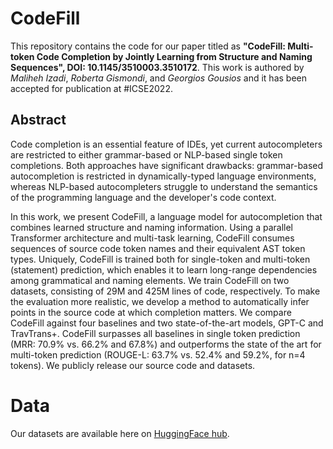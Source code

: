 # CodeFill
This repository contains the code for our paper titled as 
<b>"CodeFill: Multi-token Code Completion by Jointly Learning from Structure and Naming Sequences", DOI: 10.1145/3510003.3510172</b>.
This work is authored by _Maliheh Izadi_, _Roberta Gismondi_, and _Georgios Gousios_ 
and it has been accepted for publication at #ICSE2022.

## Abstract
Code completion is an essential feature of IDEs, yet current autocompleters are restricted to either grammar-based or NLP-based single token completions.
Both approaches have significant drawbacks: grammar-based autocompletion is restricted in dynamically-typed language environments, whereas NLP-based autocompleters struggle to understand the semantics of the programming language and the developer's code context.

In this work, we present CodeFill, a language model for autocompletion that combines learned structure and naming information.
Using a parallel Transformer architecture and multi-task learning, CodeFill consumes sequences of source code token names and their equivalent AST token types.
Uniquely, CodeFill is trained both for single-token and multi-token (statement) prediction, which enables it to learn long-range dependencies among grammatical and naming elements.
We train CodeFill on two datasets, consisting of 29M and 425M lines of code, respectively.
To make the evaluation more realistic, we develop a method to automatically infer points in the source code at which completion matters.
We compare CodeFill against four baselines and two state-of-the-art models, GPT-C and TravTrans+.
CodeFill surpasses all baselines in single token prediction (MRR: 70.9% vs. 66.2% and 67.8%) and outperforms the state of the art for multi-token prediction (ROUGE-L: 63.7% vs. 52.4% and 59.2%, for n=4 tokens). 
We publicly release our source code and datasets.

# Data
Our datasets are available here on <a href="https://huggingface.co/rgismondi/python-50k-dedup/tree/main">HuggingFace hub</a>. 
